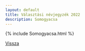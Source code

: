 ```yaml
---
layout: default
title: Választási névjegyzék 2022
description: Somogyacsa
---
```


{% include Somogyacsa.html %}

[Vissza](./)